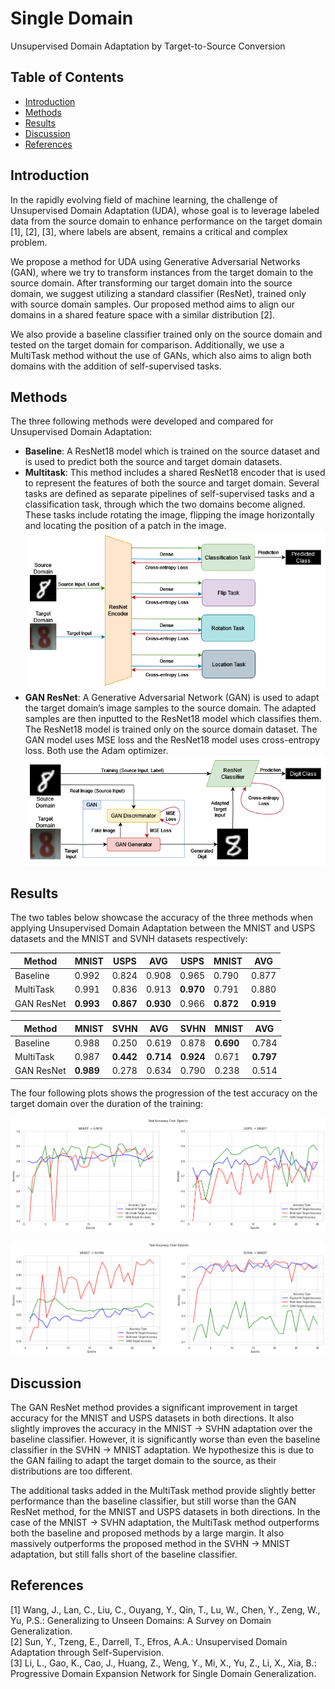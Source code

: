 # Single Domain
Unsupervised Domain Adaptation by Target-to-Source Conversion

## Table of Contents
<!-- TOC -->
* [Introduction](#introduction)
* [Methods](#methods)
* [Results](#results)
* [Discussion](#discussion)
* [References](#references)
<!-- TOC -->

## Introduction
In the rapidly evolving field of machine learning, the challenge of Unsupervised Domain Adaptation (UDA), whose goal is to leverage labeled data from the source domain to enhance performance on the target domain [1], [2], [3], where labels are absent, remains a critical and complex problem.

We propose a method for UDA using Generative Adversarial Networks (GAN), where we try to transform instances from the target domain to the source domain. After transforming our target domain into the source domain, we suggest utilizing a standard classifier (ResNet), trained only with source domain samples. Our proposed method aims to align our domains in a shared feature space with a similar distribution [2]. 

We also provide a baseline classifier trained only on the source domain and tested on the target domain for comparison. Additionally, we use a MultiTask method without the use of GANs, which also aims to align both domains with the addition of self-supervised tasks.

## Methods
The three following methods were developed and compared for Unsupervised Domain Adaptation:

- **Baseline**: A ResNet18 model which is trained on the source dataset and is used to predict both the source and target domain datasets.
- **Multitask**: This method includes a shared ResNet18 encoder that is used to represent the features of both the source and target domain. Several tasks are defined as separate pipelines of self-supervised tasks and a classification task, through which the two domains become aligned. These tasks include rotating the image, flipping the image horizontally and locating the position of a patch in the image. ![](visualizations/MultiTask_Architecture.png)
- **GAN ResNet**: A Generative Adversarial Network (GAN) is used to adapt the target domain’s image samples to the source domain. The adapted samples are then inputted to the ResNet18 model which classifies them. The ResNet18 model is trained only on the source domain dataset. The GAN model uses MSE loss and the ResNet18 model uses cross-entropy loss. Both use the Adam optimizer. ![](visualizations/GAN_ResNet_Architecture.png)

## Results
The two tables below showcase the accuracy of the three methods when applying Unsupervised Domain Adaptation between the MNIST and USPS datasets and the MNIST and SVNH datasets respectively:

| Method | MNIST | USPS | AVG | USPS | MNIST | AVG |
|--------|-------|------|-----|------|-------|-----|
| Baseline | 0.992 | 0.824 | 0.908 | 0.965 | 0.790 | 0.877 |
| MultiTask | 0.991 | 0.836 | 0.913 | **0.970** | 0.791 | 0.880 |
| GAN ResNet | **0.993** | **0.867** | **0.930** | 0.966 | **0.872** | **0.919** |

| Method | MNIST | SVHN | AVG | SVHN | MNIST | AVG |
|--------|-------|------|-----|------|-------|-----|
| Baseline | 0.988 | 0.250 | 0.619 | 0.878 | **0.690** | 0.784 |
| MultiTask | 0.987 | **0.442** | **0.714** | **0.924** | 0.671 | **0.797** |
| GAN ResNet | **0.989** | 0.278 | 0.634 | 0.790 | 0.238 | 0.514 |

The four following plots shows the progression of the test accuracy on the target domain over the duration of the training:

![](plots/MNIST_USPS_Test_Accuracy_History_Plot.png)

![](plots/MNIST_SVHN_Test_Accuracy_History_Plot.png)


## Discussion
The GAN ResNet method provides a significant improvement in target accuracy for the MNIST and USPS datasets in both directions. It also slightly improves the accuracy in the MNIST → SVHN adaptation over the baseline classifier. However, it is significantly worse than even the baseline classifier in the SVHN → MNIST adaptation. We hypothesize this is due to the GAN failing to adapt the target domain to the source, as their distributions are too different.

The additional tasks added in the MultiTask method provide slightly better performance than the baseline classifier, but still worse than the GAN ResNet method, for the MNIST and USPS datasets in both directions. In the case of the MNIST → SVHN adaptation, the MultiTask method outperforms both the baseline and proposed methods by a large margin. It also massively outperforms the proposed method in the SVHN → MNIST adaptation, but still falls short of the baseline classifier.

## References
[1] Wang, J., Lan, C., Liu, C., Ouyang, Y., Qin, T., Lu, W., Chen, Y., Zeng, W., Yu, P.S.: Generalizing to Unseen Domains: A Survey on Domain Generalization.  
[2] Sun, Y., Tzeng, E., Darrell, T., Efros, A.A.: Unsupervised Domain Adaptation through Self-Supervision.  
[3] Li, L., Gao, K., Cao, J., Huang, Z., Weng, Y., Mi, X., Yu, Z., Li, X., Xia, B.: Progressive Domain Expansion Network for Single Domain Generalization.
